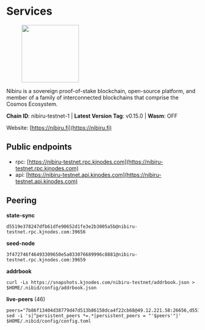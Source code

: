 # Services

<figure><img src="https://raw.githubusercontent.com/kj89/testnet_manuals/main/pingpub/logos/nibiru.png" width="150" alt=""><figcaption></figcaption></figure>

Nibiru is a sovereign proof-of-stake blockchain, open-source platform,  and member of a family of interconnected blockchains that comprise the Cosmos Ecosystem.

**Chain ID**: nibiru-testnet-1 | **Latest Version Tag**: v0.15.0 | **Wasm**: OFF

Website: [https://nibiru.fi](https://nibiru.fi)


## Public endpoints

* rpc: [https://nibiru-testnet.rpc.kjnodes.com](https://nibiru-testnet.rpc.kjnodes.com)
* api: [https://nibiru-testnet.api.kjnodes.com](https://nibiru-testnet.api.kjnodes.com)

## Peering

**state-sync**

```
d5519e378247dfb61dfe90652d1fe3e2b3005a5b@nibiru-testnet.rpc.kjnodes.com:39656
```

**seed-node**

```
3f472746f46493309650e5a033076689996c8881@nibiru-testnet.rpc.kjnodes.com:39659
```

**addrbook**
```
curl -Ls https://snapshots.kjnodes.com/nibiru-testnet/addrbook.json > $HOME/.nibid/config/addrbook.json
```

**live-peers** (46)
```
peers="7b86f13404d38779d47d513b86158dca4f22cb68@49.12.221.58:26656,d5519e378247dfb61dfe90652d1fe3e2b3005a5b@65.109.68.190:39656,fa64b1a76b2c9b90208ecab36fc04af9e233cd9a@167.235.204.231:26656,a6cce10deb015edc2d742eaca6365f85903dcc65@207.180.221.86:26656,8ae62768ab990a0e7cc88519ef33db726647f8e2@94.130.98.165:26656,93463518c4a15dc121d25daf79dcfabafe110114@144.126.147.29:26656,4333fc79b0616c524a495313bf1b025870cedae3@190.2.155.67:31656,34c50ae477d645d385b3198a21fa68d91dccc7df@34.163.150.25:26656,b32bb87364a52df3efcbe9eacc178c96b35c823a@135.181.115.111:27656,4ca7c5c8fa50999dad7aef4206507826905e5e3c@108.175.1.18:39656,96fe572238315ec756b15312207f7064563d71e2@65.21.131.215:26566,afe1a8d392b2caaa02c51165dd2b37e0181dacf9@65.108.72.233:21656,dae1c8e4b46bba38d7903797fa63d266ae8188f8@150.158.90.74:26656,52aad113aec70cbe4b1e862742ce4cf976945988@14.160.32.134:39656,bcb512c885af3a3c26cf0b09b7a0c060e7064703@167.235.145.81:26656,209582ea560279a239e0c21d1c99828df131cbf4@176.9.51.239:26656,41bfa2618842395c00ee4dc6fff0252e557c0fdb@43.156.35.132:26656,40c5b531428594d5c1056b9fbf1754f5cf38de52@65.108.243.176:26656,46e5b15ed5e1273f519df8cf232f961e07a748ed@209.126.1.248:29656,5e2333731ec44ace092a473e70fb6db3bfb215b6@128.199.188.240:26656,7633f5845c9d738e34315393ffb5bf1315549857@43.155.117.14:26656,c9e812ef269d4b7307299bd03365a0dfdac03b11@88.99.59.53:26656,8c0af657a9843bfa044726010fa22201807353fb@95.216.252.39:26656,2fc98a228dee1826d67e8a2dbd553989118a49cc@5.9.22.14:60656,f001e1637c2a127b67b69ed8e5ae8e555fff53cb@154.12.245.91:26656,b1d022526a7040512ed0c91e8e20d9612e5e4978@154.26.132.217:26656,9cf6b63a9d66ecdad394bc80a7b22c2a9283076b@104.248.138.102:39656,7cbdf8c9365b65353976e62cb3449a65ac973f1d@95.217.188.207:26656,cadf119fa38b4b211f819072ef754ab07d8b1dfb@77.232.43.194:26656,67e3cdbeca154e46c3691983d32cb675480faa32@34.82.121.76:26656,7ddc65049ebdab36cef6ceb96af4f57af5804a88@77.37.176.99:16656,28f75f1dbdc893883d145278951359bea1a3a502@213.130.10.60:26656,8ff8d3effc84c1e5d7bdff36d8921875f7436bcd@65.108.13.185:26858,ab26e57c27b608b7f5a4b30a6f6676dea50e80a5@95.217.218.125:26656,928f17440a93750eb882e9aa7f2376be088f2362@144.76.27.79:36656,bc41795d2b87b5a9c4cfad31ce63ba176958f308@142.132.199.236:21656,3cc4ba658dde90f2276455bb64a4efb666e1bc22@38.242.224.226:46656,fef812f92803d682b2e6bd653059067a2dfa69ec@146.19.24.34:36656,11ecbaef95abba7dc0d90c36be09d9e07777b178@209.126.84.238:26656,334d2fc176f0f94b8aec7ca003f9d1bd41280cde@95.217.157.210:26656,c880147e0f0980772010a97b8cbf949f12c0eb7c@178.18.247.78:26656,384a8be216df359d8d7a5ab654688102f0800360@46.4.91.90:39656,3252de5a620e47a58eec8a923dafbc177ddbd128@43.154.71.55:26656,afac65cfec4090e8af72f31bed047b56600a7702@45.85.146.252:26656,f28eb26fa495c874d267a34c5e35f1dedfbc6960@185.240.103.233:26656,8641bef617e5b38290be2eee2ea031a36855c901@65.108.216.139:26656"
sed -i 's|^persistent_peers *=.*|persistent_peers = "'$peers'"|' $HOME/.nibid/config/config.toml
```
